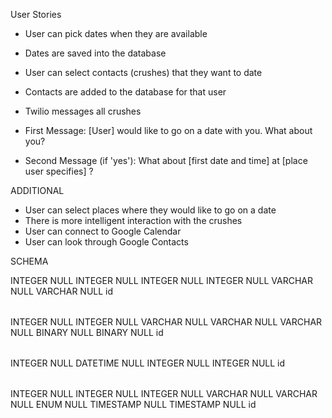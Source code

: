 User Stories

- User can pick dates when they are available
- Dates are saved into the database

- User can select contacts (crushes) that they want to date
- Contacts are added to the database for that user

- Twilio messages all crushes
- First Message: [User] would like to go on a date with you. What about you?
- Second Message (if 'yes'): What about [first date and time] at [place user specifies] ?

ADDITIONAL
- User can select places where they would like to go on a date
- There is more intelligent interaction with the crushes
- User can connect to Google Calendar
- User can look through Google Contacts

SCHEMA
<?xml version="1.0" encoding="utf-8" ?>
<!-- SQL XML created by WWW SQL Designer, http://code.google.com/p/wwwsqldesigner/ -->
<!-- Active URL: http://socrates.devbootcamp.com/sql -->
<sql>
<datatypes db="mysql">
  <group label="Numeric" color="rgb(238,238,170)">
    <type label="Integer" length="0" sql="INTEGER" re="INT" quote=""/>
    <type label="Decimal" length="1" sql="DECIMAL" re="DEC" quote=""/>
    <type label="Single precision" length="0" sql="FLOAT" quote=""/>
    <type label="Double precision" length="0" sql="DOUBLE" re="DOUBLE" quote=""/>
  </group>

  <group label="Character" color="rgb(255,200,200)">
    <type label="Char" length="1" sql="CHAR" quote="'"/>
    <type label="Varchar" length="1" sql="VARCHAR" quote="'"/>
    <type label="Text" length="0" sql="MEDIUMTEXT" re="TEXT" quote="'"/>
    <type label="Binary" length="1" sql="BINARY" quote="'"/>
    <type label="Varbinary" length="1" sql="VARBINARY" quote="'"/>
    <type label="BLOB" length="0" sql="BLOB" re="BLOB" quote="'"/>
  </group>

  <group label="Date &amp; Time" color="rgb(200,255,200)">
    <type label="Date" length="0" sql="DATE" quote="'"/>
    <type label="Time" length="0" sql="TIME" quote="'"/>
    <type label="Datetime" length="0" sql="DATETIME" quote="'"/>
    <type label="Year" length="0" sql="YEAR" quote=""/>
    <type label="Timestamp" length="0" sql="TIMESTAMP" quote="'"/>
  </group>

  <group label="Miscellaneous" color="rgb(200,200,255)">
    <type label="ENUM" length="1" sql="ENUM" quote=""/>
    <type label="SET" length="1" sql="SET" quote=""/>
    <type label="Bit" length="0" sql="bit" quote=""/>
  </group>
</datatypes><table x="118" y="287" name="users">
<row name="id" null="1" autoincrement="1">
<datatype>INTEGER</datatype>
<default>NULL</default></row>
<row name="firstname" null="1" autoincrement="0">
<datatype>INTEGER</datatype>
<default>NULL</default></row>
<row name="lastname" null="1" autoincrement="0">
<datatype>INTEGER</datatype>
<default>NULL</default></row>
<row name="email" null="1" autoincrement="0">
<datatype>INTEGER</datatype>
<default>NULL</default></row>
<row name="phone" null="1" autoincrement="0">
<datatype>VARCHAR</datatype>
<default>NULL</default></row>
<row name="password_hash" null="1" autoincrement="0">
<datatype>VARCHAR</datatype>
<default>NULL</default></row>
<key type="PRIMARY" name="">
<part>id</part>
</key>
</table>
<table x="575" y="266" name="crushes">
<row name="id" null="1" autoincrement="1">
<datatype>INTEGER</datatype>
<default>NULL</default></row>
<row name="id_users" null="1" autoincrement="0">
<datatype>INTEGER</datatype>
<default>NULL</default><relation table="users" row="id" />
</row>
<row name="firstname" null="1" autoincrement="0">
<datatype>VARCHAR</datatype>
<default>NULL</default></row>
<row name="lastname" null="1" autoincrement="0">
<datatype>VARCHAR</datatype>
<default>NULL</default></row>
<row name="phone" null="1" autoincrement="0">
<datatype>VARCHAR</datatype>
<default>NULL</default></row>
<row name="interested?" null="1" autoincrement="0">
<datatype>BINARY</datatype>
<default>NULL</default></row>
<row name="date_scheduled?" null="1" autoincrement="0">
<datatype>BINARY</datatype>
<default>NULL</default></row>
<key type="PRIMARY" name="">
<part>id</part>
</key>
</table>
<table x="345" y="416" name="freetimes">
<row name="id" null="1" autoincrement="1">
<datatype>INTEGER</datatype>
<default>NULL</default></row>
<row name="start_time" null="1" autoincrement="0">
<datatype>DATETIME</datatype>
<default>NULL</default></row>
<row name="id_users" null="1" autoincrement="0">
<datatype>INTEGER</datatype>
<default>NULL</default><relation table="users" row="id" />
</row>
<row name="id_crushes" null="1" autoincrement="0">
<datatype>INTEGER</datatype>
<default>NULL</default><relation table="crushes" row="id" />
</row>
<key type="PRIMARY" name="">
<part>id</part>
</key>
</table>
<table x="348" y="96" name="exchanges">
<row name="id" null="1" autoincrement="1">
<datatype>INTEGER</datatype>
<default>NULL</default></row>
<row name="id_users" null="1" autoincrement="0">
<datatype>INTEGER</datatype>
<default>NULL</default><relation table="users" row="id" />
</row>
<row name="id_crushes" null="1" autoincrement="0">
<datatype>INTEGER</datatype>
<default>NULL</default><relation table="crushes" row="id" />
</row>
<row name="request_text" null="1" autoincrement="0">
<datatype>VARCHAR</datatype>
<default>NULL</default></row>
<row name="response_text" null="1" autoincrement="0">
<datatype>VARCHAR</datatype>
<default>NULL</default></row>
<row name="type" null="1" autoincrement="0">
<datatype>ENUM</datatype>
<default>NULL</default></row>
<row name="created_at" null="1" autoincrement="0">
<datatype>TIMESTAMP</datatype>
<default>NULL</default></row>
<row name="updated_at" null="1" autoincrement="0">
<datatype>TIMESTAMP</datatype>
<default>NULL</default></row>
<key type="PRIMARY" name="">
<part>id</part>
</key>
</table>
</sql>
